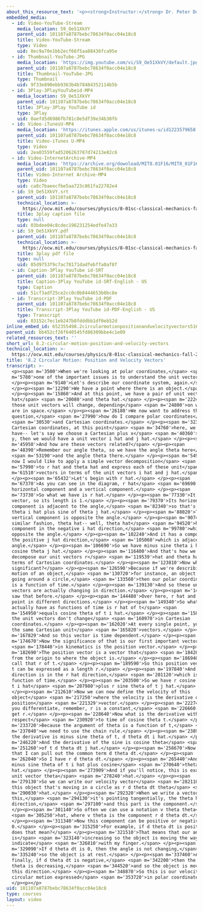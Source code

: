 ```yaml
---
about_this_resource_text: '<p><strong>Instructor:</strong> Dr. Peter Dourmashkin</p>'
embedded_media:
  - id: Video-YouTube-Stream
    media_location: S9_Oe51XkVY
    parent_uid: 101107a8787bebc78634f0acc04e18c8
    title: Video-YouTube-Stream
    type: Video
    uid: 8ec9a70e1bb2ecf66f5aa88436fca95e
  - id: Thumbnail-YouTube-JPG
    media_location: 'https://img.youtube.com/vi/S9_Oe51XkVY/default.jpg'
    parent_uid: 101107a8787bebc78634f0acc04e18c8
    title: Thumbnail-YouTube-JPG
    type: Thumbnail
    uid: 9f33e890ebb9363b4b78484352114b5b
  - id: 3Play-3PlayYouTubeid-MP4
    media_location: S9_Oe51XkVY
    parent_uid: 101107a8787bebc78634f0acc04e18c8
    title: 3Play-3Play YouTube id
    type: 3Play
    uid: 0aefd5d6986fb781c0e5df39e34b30fb
  - id: Video-iTunesU-MP4
    media_location: 'https://itunes.apple.com/us/itunes-u/id1223579658'
    parent_uid: 101107a8787bebc78634f0acc04e18c8
    title: Video-iTunes U-MP4
    type: Video
    uid: 2ea03559fad5206263787d74213e82c6
  - id: Video-InternetArchive-MP4
    media_location: 'https://archive.org/download/MIT8.01F16/MIT8_01F16_L08v02_360p.mp4'
    parent_uid: 101107a8787bebc78634f0acc04e18c8
    title: Video-Internet Archive-MP4
    type: Video
    uid: ca8c7baeecfbe5aa723c861fa22782e4
  - id: S9_Oe51XkVY.srt
    parent_uid: 101107a8787bebc78634f0acc04e18c8
    technical_location: >-
      https://ocw.mit.edu/courses/physics/8-01sc-classical-mechanics-fall-2016/week-3-circular-motion/8.2-circular-motion-position-and-velocity-vectors/8.2-circular-motion-position-and-velocity-vectors/S9_Oe51XkVY.srt
    title: 3play caption file
    type: null
    uid: 03bdee04c8cdec196231254edfe47a33
  - id: S9_Oe51XkVY.pdf
    parent_uid: 101107a8787bebc78634f0acc04e18c8
    technical_location: >-
      https://ocw.mit.edu/courses/physics/8-01sc-classical-mechanics-fall-2016/week-3-circular-motion/8.2-circular-motion-position-and-velocity-vectors/8.2-circular-motion-position-and-velocity-vectors/S9_Oe51XkVY.pdf
    title: 3play pdf file
    type: null
    uid: 85d9753f9c7ac78171dadfebffa0af8f
  - id: Caption-3Play YouTube id-SRT
    parent_uid: 101107a8787bebc78634f0acc04e18c8
    title: Caption-3Play YouTube id-SRT-English - US
    type: Caption
    uid: 51cf3adf25ce2cc0c0b8444653b0bc8e
  - id: Transcript-3Play YouTube id-PDF
    parent_uid: 101107a8787bebc78634f0acc04e18c8
    title: Transcript-3Play YouTube id-PDF-English - US
    type: Transcript
    uid: 03152c7ec1eb247b8fdddbb1df0eb52d
inline_embed_id: 652355498.2circularmotionpositionandvelocityvectors51640457
parent_uid: bb452cf26f640545fd86309bbe4c1e09
related_resources_text: ''
short_url: 8.2-circular-motion-position-and-velocity-vectors
technical_location: >-
  https://ocw.mit.edu/courses/physics/8-01sc-classical-mechanics-fall-2016/week-3-circular-motion/8.2-circular-motion-position-and-velocity-vectors/8.2-circular-motion-position-and-velocity-vectors
title: '8.2 Circular Motion: Position and Velocity Vectors'
transcript: >-
  <p><span m='3500'>When we're looking at polar coordinates,</span> <span
  m='5780'>one of the important issues is to understand the unit vectors.</span>
  </p><p><span m='9140'>Let's describe our coordinate system, again.</span>
  </p><p><span m='12290'>We have a point where there is an object.</span>
  </p><p><span m='15860'>And at this point, we have a pair of unit vectors, r
  hat</span> <span m='20080'>and theta hat.</span> </p><p><span m='22240'>Now
  those unit vectors will change, depending</span> <span m='24800'>on where you
  are in space.</span> </p><p><span m='26180'>We now want to address the
  question,</span> <span m='27990'>how do I compare polar coordinates</span>
  <span m='30530'>and Cartesian coordinates.</span> </p><p><span m='32310'>In
  Cartesian coordinates, at this point</span> <span m='34760'>here, we would
  have-- let's say we choose a Cartesian plus x</span> <span m='40360'>and plus
  y, then we would have a unit vector i hat and j hat.</span> </p><p><span
  m='45950'>And how are these vectors related?</span> </p><p><span
  m='48390'>Remember our angle theta, so we have the angle theta here</span>
  <span m='53190'>and the angle theta there.</span> </p><p><span m='54930'>And
  now I would like to apply a simple vector decomposition</span> <span
  m='57990'>to r hat and theta hat and express each of these unit</span> <span
  m='61510'>vectors in terms of the unit vectors i hat and j hat.</span>
  </p><p><span m='65432'>Let's begin with r hat.</span> </p><p><span
  m='67370'>As you can see in the diagram, r hat</span> <span m='69690'>has a
  horizontal component and a vertical component.</span> </p><p><span
  m='73730'>So what we have is r hat.</span> </p><p><span m='77330'>It's a unit
  vector, so its length is 1.</span> </p><p><span m='79370'>Its horizontal
  component is adjacent to the angle,</span> <span m='82340'>so that's cosine of
  theta i hat plus sine of theta j hat.</span> </p><p><span m='88020'>The
  vertical component is opposite the angle.</span> </p><p><span m='90740'>In a
  similar fashion, theta hat-- well, theta hat</span> <span m='94520'>has a
  component in the negative i hat direction,</span> <span m='99780'>which is
  opposite the angle.</span> </p><p><span m='102240'>And it has a component in
  the positive j hat direction,</span> <span m='105060'>which is adjacent to the
  angle.</span> </p><p><span m='106690'>So we have minus sine theta i hat plus
  cosine theta j hat.</span> </p><p><span m='116400'>And that's how we can
  decompose our unit vectors r</span> <span m='119539'>hat and theta hat in
  terms of Cartesian coordinates.</span> </p><p><span m='123810'>Now why is this
  significant?</span> </p><p><span m='126590'>Because if we're describing the
  motion of an object,</span> <span m='130720'>for instance, an object that's
  going around a circle,</span> <span m='133560'>then our polar coordinate theta
  is a function of time.</span> </p><p><span m='139130'>And so these unit
  vectors are actually changing in direction.</span> </p><p><span m='143450'>You
  saw that before.</span> </p><p><span m='144480'>Over here, r hat and theta hat
  point in different directions.</span> </p><p><span m='149340'>So what we
  actually have as functions of time is r hat of t</span> <span
  m='154950'>equals cosine theta of t i hat.</span> </p><p><span m='158760'>Now
  the unit vectors don't change</span> <span m='160970'>in Cartesian
  coordinates.</span> </p><p><span m='162020'>At every single point, you have
  the same Cartesian unit</span> <span m='165820'>vectors.</span> </p><p><span
  m='167829'>And so this vector is time dependent.</span> </p><p><span
  m='174670'>Now the significance of that is our first important vector</span>
  <span m='178440'>in kinematics is the position vector.</span> </p><p><span
  m='182690'>The position vector is a vector that</span> <span m='184260'>goes
  from the origin to where the object is.</span> </p><p><span m='186940'>We'll
  call that r of t.</span> </p><p><span m='189590'>So this position vector r of
  t can be expressed as a length r.</span> </p><p><span m='197840'>And its
  direction is in the r hat direction,</span> <span m='201120'>which is a
  function of time.</span> </p><p><span m='203500'>So we have r cosine theta of
  t i hat</span> <span m='207980'>plus r sine theta of t j hat.</span>
  </p><p><span m='212610'>Now we can now define the velocity of this
  object</span> <span m='217250'>where the velocity is the derivative of the
  position</span> <span m='221329'>vector.</span> </p><p><span m='222740'>When
  you differentiate, remember, r is a constant,</span> <span m='226660'>so we
  get r.</span> </p><p><span m='228640'>Now what is the derivative with
  respect</span> <span m='230920'>to time of cosine theta t.</span> </p><p><span
  m='233720'>Because the argument of theta is a function of t,</span> <span
  m='237040'>we need to use the chain rule.</span> </p><p><span m='238940'>So
  the derivative is minus sine theta of t, d theta dt i hat.</span> </p><p><span
  m='246220'>And the derivative of the sine is cosine theta</span> <span
  m='251260'>of t d theta dt j hat.</span> </p><p><span m='256670'>Now notice
  that I can pull out the common term d theta dt.</span> </p><p><span
  m='262040'>So I have r d theta dt.</span> </p><p><span m='265440'>And I have
  minus sine theta of t i hat plus cosine</span> <span m='270640'>theta of t j
  hat.</span> </p><p><span m='273909'>And if you'll notice, this is exactly the
  unit vector theta</span> <span m='278240'>hat.</span> </p><p><span
  m='279130'>So we can write our velocity vector</span> <span m='282110'>for
  this object that's moving in a circle as r d theta dt theta</span> <span
  m='290030'>hat.</span> </p><p><span m='292320'>When we write a vector like
  this,</span> <span m='294130'>it's pointing tangentially, the theta hat
  direction,</span> <span m='297100'>and this part is the component.</span>
  </p><p><span m='301140'>So often we can use a notation v theta theta</span>
  <span m='305250'>hat, where v theta is the component r d theta dt.</span>
  </p><p><span m='311340'>Now this component can be positive or negative or
  0.</span> </p><p><span m='315250'>For example, if d theta dt is positive, what
  does that mean?</span> </p><p><span m='321510'>That means that our angle theta
  is</span> <span m='323140'>increasing so the object is moving the way I
  indicate</span> <span m='326810'>with my finger.</span> </p><p><span
  m='329090'>If d theta dt is 0, then the angle is not changing,</span> <span
  m='335240'>so the object is at rest.</span> </p><p><span m='337460'>And
  finally, if d theta dt is negative,</span> <span m='342200'>then the angle
  theta is decreasing,</span> <span m='344520'>and so the object is moving in
  this direction.</span> </p><p><span m='348870'>So this is our velocity for a
  circular motion expressed</span> <span m='353720'>in polar coordinates.</span>
  </p><p></p>
uid: 101107a8787bebc78634f0acc04e18c8
type: courses
layout: video
---
```

